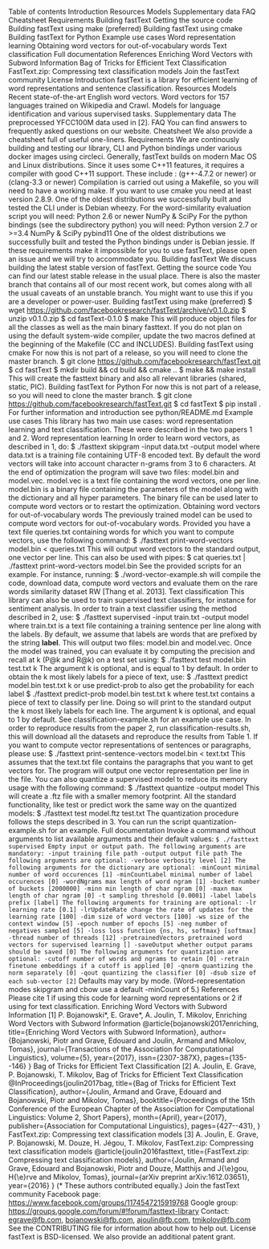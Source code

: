 Table of contents Introduction Resources Models Supplementary data FAQ Cheatsheet Requirements Building fastText Getting the source code Building fastText using make (preferred) Building fastText using cmake Building fastText for Python Example use cases Word representation learning Obtaining word vectors for out-of-vocabulary words Text classification Full documentation References Enriching Word Vectors with Subword Information Bag of Tricks for Efficient Text Classification FastText.zip: Compressing text classification models Join the fastText community License Introduction fastText is a library for efficient learning of word representations and sentence classification. Resources Models Recent state-of-the-art English word vectors. Word vectors for 157 languages trained on Wikipedia and Crawl. Models for language identification and various supervised tasks. Supplementary data The preprocessed YFCC100M data used in [2]. FAQ You can find answers to frequently asked questions on our website. Cheatsheet We also provide a cheatsheet full of useful one-liners. Requirements We are continously building and testing our library, CLI and Python bindings under various docker images using circleci. Generally, fastText builds on modern Mac OS and Linux distributions. Since it uses some C++11 features, it requires a compiler with good C++11 support. These include : (g++-4.7.2 or newer) or (clang-3.3 or newer) Compilation is carried out using a Makefile, so you will need to have a working make. If you want to use cmake you need at least version 2.8.9. One of the oldest distributions we successfully built and tested the CLI under is Debian wheezy. For the word-similarity evaluation script you will need: Python 2.6 or newer NumPy & SciPy For the python bindings (see the subdirectory python) you will need: Python version 2.7 or >=3.4 NumPy & SciPy pybind11 One of the oldest distributions we successfully built and tested the Python bindings under is Debian jessie. If these requirements make it impossible for you to use fastText, please open an issue and we will try to accommodate you. Building fastText We discuss building the latest stable version of fastText. Getting the source code You can find our latest stable release in the usual place. There is also the master branch that contains all of our most recent work, but comes along with all the usual caveats of an unstable branch. You might want to use this if you are a developer or power-user. Building fastText using make (preferred) $ wget https://github.com/facebookresearch/fastText/archive/v0.1.0.zip $ unzip v0.1.0.zip $ cd fastText-0.1.0 $ make This will produce object files for all the classes as well as the main binary fasttext. If you do not plan on using the default system-wide compiler, update the two macros defined at the beginning of the Makefile (CC and INCLUDES). Building fastText using cmake For now this is not part of a release, so you will need to clone the master branch. $ git clone https://github.com/facebookresearch/fastText.git $ cd fastText $ mkdir build && cd build && cmake .. $ make && make install This will create the fasttext binary and also all relevant libraries (shared, static, PIC). Building fastText for Python For now this is not part of a release, so you will need to clone the master branch. $ git clone https://github.com/facebookresearch/fastText.git $ cd fastText $ pip install . For further information and introduction see python/README.md Example use cases This library has two main use cases: word representation learning and text classification. These were described in the two papers 1 and 2. Word representation learning In order to learn word vectors, as described in 1, do: $ ./fasttext skipgram -input data.txt -output model where data.txt is a training file containing UTF-8 encoded text. By default the word vectors will take into account character n-grams from 3 to 6 characters. At the end of optimization the program will save two files: model.bin and model.vec. model.vec is a text file containing the word vectors, one per line. model.bin is a binary file containing the parameters of the model along with the dictionary and all hyper parameters. The binary file can be used later to compute word vectors or to restart the optimization. Obtaining word vectors for out-of-vocabulary words The previously trained model can be used to compute word vectors for out-of-vocabulary words. Provided you have a text file queries.txt containing words for which you want to compute vectors, use the following command: $ ./fasttext print-word-vectors model.bin < queries.txt This will output word vectors to the standard output, one vector per line. This can also be used with pipes: $ cat queries.txt | ./fasttext print-word-vectors model.bin See the provided scripts for an example. For instance, running: $ ./word-vector-example.sh will compile the code, download data, compute word vectors and evaluate them on the rare words similarity dataset RW [Thang et al. 2013]. Text classification This library can also be used to train supervised text classifiers, for instance for sentiment analysis. In order to train a text classifier using the method described in 2, use: $ ./fasttext supervised -input train.txt -output model where train.txt is a text file containing a training sentence per line along with the labels. By default, we assume that labels are words that are prefixed by the string __label__. This will output two files: model.bin and model.vec. Once the model was trained, you can evaluate it by computing the precision and recall at k (P@k and R@k) on a test set using: $ ./fasttext test model.bin test.txt k The argument k is optional, and is equal to 1 by default. In order to obtain the k most likely labels for a piece of text, use: $ ./fasttext predict model.bin test.txt k or use predict-prob to also get the probability for each label $ ./fasttext predict-prob model.bin test.txt k where test.txt contains a piece of text to classify per line. Doing so will print to the standard output the k most likely labels for each line. The argument k is optional, and equal to 1 by default. See classification-example.sh for an example use case. In order to reproduce results from the paper 2, run classification-results.sh, this will download all the datasets and reproduce the results from Table 1. If you want to compute vector representations of sentences or paragraphs, please use: $ ./fasttext print-sentence-vectors model.bin < text.txt This assumes that the text.txt file contains the paragraphs that you want to get vectors for. The program will output one vector representation per line in the file. You can also quantize a supervised model to reduce its memory usage with the following command: $ ./fasttext quantize -output model This will create a .ftz file with a smaller memory footprint. All the standard functionality, like test or predict work the same way on the quantized models: $ ./fasttext test model.ftz test.txt The quantization procedure follows the steps described in 3. You can run the script quantization-example.sh for an example. Full documentation Invoke a command without arguments to list available arguments and their default values: ``` $ ./fasttext supervised Empty input or output path. The following arguments are mandatory: -input training file path -output output file path The following arguments are optional: -verbose verbosity level [2] The following arguments for the dictionary are optional: -minCount minimal number of word occurences [1] -minCountLabel minimal number of label occurences [0] -wordNgrams max length of word ngram [1] -bucket number of buckets [2000000] -minn min length of char ngram [0] -maxn max length of char ngram [0] -t sampling threshold [0.0001] -label labels prefix [label] The following arguments for training are optional: -lr learning rate [0.1] -lrUpdateRate change the rate of updates for the learning rate [100] -dim size of word vectors [100] -ws size of the context window [5] -epoch number of epochs [5] -neg number of negatives sampled [5] -loss loss function {ns, hs, softmax} [softmax] -thread number of threads [12] -pretrainedVectors pretrained word vectors for supervised learning [] -saveOutput whether output params should be saved [0] The following arguments for quantization are optional: -cutoff number of words and ngrams to retain [0] -retrain finetune embeddings if a cutoff is applied [0] -qnorm quantizing the norm separately [0] -qout quantizing the classifier [0] -dsub size of each sub-vector [2] ``` Defaults may vary by mode. (Word-representation modes skipgram and cbow use a default -minCount of 5.) References Please cite 1 if using this code for learning word representations or 2 if using for text classification. Enriching Word Vectors with Subword Information [1] P. Bojanowski*, E. Grave*, A. Joulin, T. Mikolov, Enriching Word Vectors with Subword Information @article{bojanowski2017enriching, title={Enriching Word Vectors with Subword Information}, author={Bojanowski, Piotr and Grave, Edouard and Joulin, Armand and Mikolov, Tomas}, journal={Transactions of the Association for Computational Linguistics}, volume={5}, year={2017}, issn={2307-387X}, pages={135--146} } Bag of Tricks for Efficient Text Classification [2] A. Joulin, E. Grave, P. Bojanowski, T. Mikolov, Bag of Tricks for Efficient Text Classification @InProceedings{joulin2017bag, title={Bag of Tricks for Efficient Text Classification}, author={Joulin, Armand and Grave, Edouard and Bojanowski, Piotr and Mikolov, Tomas}, booktitle={Proceedings of the 15th Conference of the European Chapter of the Association for Computational Linguistics: Volume 2, Short Papers}, month={April}, year={2017}, publisher={Association for Computational Linguistics}, pages={427--431}, } FastText.zip: Compressing text classification models [3] A. Joulin, E. Grave, P. Bojanowski, M. Douze, H. Jégou, T. Mikolov, FastText.zip: Compressing text classification models @article{joulin2016fasttext, title={FastText.zip: Compressing text classification models}, author={Joulin, Armand and Grave, Edouard and Bojanowski, Piotr and Douze, Matthijs and J{\e}gou, H{\e}rve and Mikolov, Tomas}, journal={arXiv preprint arXiv:1612.03651}, year={2016} } (* These authors contributed equally.) Join the fastText community Facebook page: https://www.facebook.com/groups/1174547215919768 Google group: https://groups.google.com/forum/#!forum/fasttext-library Contact: egrave@fb.com, bojanowski@fb.com, ajoulin@fb.com, tmikolov@fb.com See the CONTRIBUTING file for information about how to help out. License fastText is BSD-licensed. We also provide an additional patent grant.
